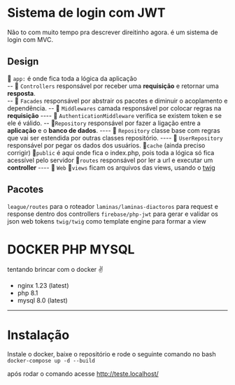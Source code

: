 # Sistema de login com JWT
Não to com muito tempo pra descrever direitinho agora.
é um sistema de login com MVC.

## Design

📁 `app:` é onde fica toda a lógica da aplicação\
-- 📁 `Controllers` responsável por receber uma **requisição** e retornar uma **resposta**.\
-- 📁 `Facades` responsável por abstrair os pacotes e diminuir o acoplamento e dependência.
-- 📁 `Middlewares` camada responsável por colocar regras na **requisição**
---- 📄 `AuthenticationMiddleware` verifica se existem token e se ele é válido.
-- 📁`Repository` responsável por fazer a ligação entre a **aplicação** e o **banco de dados**.
---- 📄 `Repository` classe base com regras que vai ser estendida por outras classes repositório.
---- 📄 `UserRepository` responsável por pegar os dados dos usuários.
📁`cache` (ainda preciso corrigir)
📁`public` é aqui onde fica o index.php, pois toda a lógica só fica acessível pelo servidor
📁`routes` responsável por ler a url e executar um **controller**
---- 📄 `Web`
📁`views` ficam os arquivos das views, usando o [twig](https://twig.symfony.com/doc/3.x/)

## Pacotes
`league/routes` para o roteador
`laminas/laminas-diactoros` para request e response dentro dos controllers
`firebase/php-jwt` para gerar e validar os json web tokens
`twig/twig` como template engine para formar a view

# DOCKER PHP MYSQL
tentando brincar com o docker ✌

- nginx 1.23 (latest)
- php 8.1
- mysql 8.0 (latest)
---
# Instalação
Instale o docker, baixe o repositório e rode o seguinte comando no bash
```docker-compose up -d --build```

após rodar o comando acesse http://teste.localhost/

